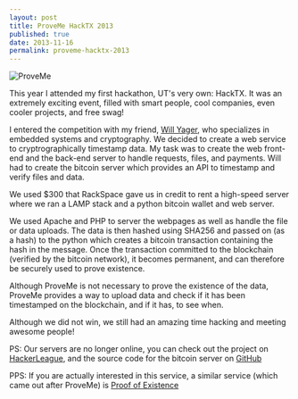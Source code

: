 ```yaml
---
layout: post
title: ProveMe HackTX 2013
published: true
date: 2013-11-16
permalink: proveme-hacktx-2013
---
```

![ProveMe](https://s3.amazonaws.com/hackerleague-production/hacks/screenshots/5287a680d4833b534e000079/original.png?1384621708)

This year I attended my first hackathon, UT's very own: HackTX. It was an extremely exciting event, filled with smart people, cool companies, even cooler projects, and free swag!

I entered the competition with my friend, [Will Yager](http://github.com/wyager "Will's GitHub"), who specializes in embedded systems and cryptography. We decided to create a web service to cryptrographically timestamp data. My task was to create the web front-end and the back-end server to handle requests, files, and payments. Will had to create the bitcoin server which provides an API to timestamp and verify files and data.

We used $300 that RackSpace gave us in credit to rent a high-speed server where we ran a LAMP stack and a python bitcoin wallet and web server.

We used Apache and PHP to server the webpages as well as handle the file or data uploads. The data is then hashed using SHA256 and passed on (as a hash) to the python which creates a bitcoin transaction containing the hash in the message. Once the transaction committed to the blockchain (verified by the bitcoin network), it becomes permanent, and can therefore be securely used to prove existence.

Although ProveMe is not necessary to prove the existence of the data, ProveMe provides a way to upload data and check if it has been timestamped on the blockchain, and if it has, to see when.


Although we did not win, we still had an amazing time hacking and meeting awesome people!


PS: Our servers are no longer online, you can check out the project on [HackerLeague](https://www.hackerleague.org/hackathons/hacktx/hacks/proveme), and the source code for the bitcoin server on [GitHub](https://github.com/wyager/hacktx-proveme)

PPS: If you are actually interested in this service, a similar service (which came out after ProveMe) is [Proof of Existence](http://www.proofofexistence.com/about)
